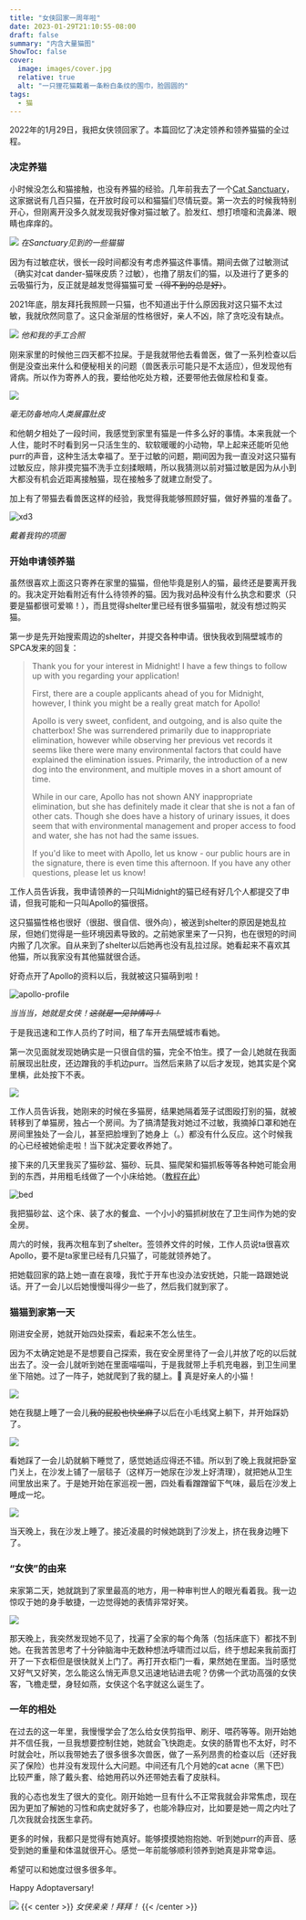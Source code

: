 ```yaml
---
title: "女侠回家一周年啦"
date: 2023-01-29T21:10:55-08:00
draft: false
summary: "内含大量猫图"
ShowToc: false
cover:
  image: images/cover.jpg
  relative: true
  alt: "一只狸花猫戴着一条粉白条纹的围巾，脸圆圆的"
tags:
  - 猫
---
```

2022年的1月29日，我把女侠领回家了。本篇回忆了决定领养和领养猫猫的全过程。

### 决定养猫
小时候没怎么和猫接触，也没有养猫的经验。几年前我去了一个[Cat Sanctuary](https://www.rapsbc.com/cat-sanctuary/)，这家据说有几百只猫，在开放时段可以和猫猫们尽情玩耍。第一次去的时候我特别开心，但刚离开没多久就发现我好像对猫过敏了。脸发红、想打喷嚏和流鼻涕、眼睛也痒痒的。

![](./images/raps.jpeg#center)
*在Sanctuary见到的一些猫猫*

因为有过敏症状，很长一段时间都没有考虑养猫这件事情。期间去做了过敏测试（确实对cat dander-猫咪皮质？过敏），也撸了朋友们的猫，以及进行了更多的云吸猫行为，反正就是越发觉得猫猫可爱 ~~（得不到的总是好）~~。

2021年底，朋友拜托我照顾一只猫，也不知道出于什么原因我对这只猫不太过敏，我就欣然同意了。这只金渐层的性格很好，亲人不凶，除了贪吃没有缺点。

![](./images/xd1.jpg#center)
*他和我的手工合照*

刚来家里的时候他三四天都不拉屎。于是我就带他去看兽医，做了一系列检查以后倒是没查出来什么和便秘相关的问题（兽医表示可能只是不太适应），但发现他有肾病。所以作为寄养人的我，要给他吃处方粮，还要带他去做尿检和复查。

![](./images/xd2.jpg#center)

*毫无防备地向人类展露肚皮*

和他朝夕相处了一段时间，我感觉到家里有猫是一件多么好的事情。本来我就一个人住，能时不时看到另一只活生生的、软软暖暖的小动物，早上起来还能听见他purr的声音，这种生活太幸福了。至于过敏的问题，期间因为我一直没对这只猫有过敏反应，除非摸完猫不洗手立刻揉眼睛，所以我猜测以前对猫过敏是因为从小到大都没有机会近距离接触猫，现在接触多了就建立耐受了。

加上有了带猫去看兽医这样的经验，我觉得我能够照顾好猫，做好养猫的准备了。

![xd3](./images/xd3.jpg#center)

*戴着我钩的项圈*

### 开始申请领养猫

虽然很喜欢上面这只寄养在家里的猫猫，但他毕竟是别人的猫，最终还是要离开我的。我决定开始看附近有什么待领养的猫。因为我对品种没有什么执念和要求（只要是猫都很可爱嘛！），而且觉得shelter里已经有很多猫猫啦，就没有想过购买猫。

第一步是先开始搜索周边的shelter，并提交各种申请。很快我收到隔壁城市的SPCA发来的回复：

> Thank you for your interest in Midnight! I have a few things to follow up with you regarding your application!
>
> First, there are a couple applicants ahead of you for Midnight, however, I think you might be a really great match for Apollo!
>
> Apollo is very sweet, confident, and outgoing, and is also quite the chatterbox! She was surrendered primarily due to inappropriate elimination, however while observing her previous vet records it seems like there were many environmental factors that could have explained the elimination issues. Primarily, the introduction of a new dog into the environment, and multiple moves in a short amount of time.
>
> While in our care, Apollo has not shown ANY inappropriate elimination, but she has definitely made it clear that she is not a fan of other cats. Though she does have a history of urinary issues, it does seem that with environmental management and proper access to food and water, she has not had the same issues.
>
> If you'd like to meet with Apollo, let us know - our public hours are in the signature, there is even time this afternoon. If you have any other questions, please let us know!

工作人员告诉我，我申请领养的一只叫Midnight的猫已经有好几个人都提交了申请，但我可能和一只叫Apollo的猫很搭。

这只猫猫性格也很好（很甜、很自信、很外向），被送到shelter的原因是她乱拉尿，但她们觉得是一些环境因素导致的。之前她家里来了一只狗，也在很短的时间内搬了几次家。自从来到了shelter以后她再也没有乱拉过尿。她看起来不喜欢其他猫，所以我家没有其他猫就很合适。

好奇点开了Apollo的资料以后，我就被这只猫萌到啦！

![apollo-profile](./images/apollo-profile.jpg)

*当当当，她就是女侠！~~这就是一见钟情吗！~~*

于是我迅速和工作人员约了时间，租了车开去隔壁城市看她。

第一次见面就发现她确实是一只很自信的猫，完全不怕生。摸了一会儿她就在我面前展现出肚皮，还边蹭我的手机边purr。当然后来熟了以后才发现，她其实是个窝里横，此处按下不表。

![](./images/belly.GIF#center)

工作人员告诉我，她刚来的时候在多猫房，结果她隔着笼子试图殴打别的猫，就被转移到了单猫房，独占一个房间。为了搞清楚我对她过不过敏，我摘掉口罩和她在房间里独处了一会儿，甚至把脸埋到了她身上（。）都没有什么反应。这个时候我的心已经被她偷走啦！当下就决定要收养她了。

接下来的几天里我买了猫砂盆、猫砂、玩具、猫爬架和猫抓板等等各种她可能会用到的东西，并用粗毛线做了一个小床给她。（[教程在此](https://www.youtube.com/watch?v=h-8YRZFovBk)）

![bed](./images/bed.jpg#center)

我把猫砂盆、这个床、装了水的餐盒、一个小小的猫抓树放在了卫生间作为她的安全房。

周六的时候，我再次租车到了shelter。签领养文件的时候，工作人员说ta很喜欢Apollo，要不是ta家里已经有几只猫了，可能就领养她了。

把她载回家的路上她一直在哀嚎，我忙于开车也没办法安抚她，只能一路跟她说话。开了一会儿以后她慢慢叫得少一些了，然后我们就到家了。

### 猫猫到家第一天

刚进安全房，她就开始四处探索，看起来不怎么怯生。


因为不太确定她是不是想要自己探索，我在安全房里待了一会儿并放了吃的以后就出去了。没一会儿就听到她在里面喵喵叫，于是我就带上手机充电器，到卫生间里坐下陪她。过了一阵子，她就爬到了我的腿上。🥺 真是好亲人的小猫！

![](./images/lap-cat.jpg#center)

她在我腿上睡了一会儿~~我的屁股也快坐麻了~~以后在小毛线窝上躺下，并开始踩奶了。

![](./images/kneading.GIF#center)

看她踩了一会儿奶就躺下睡觉了，感觉她适应得还不错。所以到了晚上我就把卧室门关上，在沙发上铺了一层毯子（这样万一她尿在沙发上好清理），就把她从卫生间里放出来了。于是她开始在家巡视一圈，四处看看蹭蹭留下气味，最后在沙发上睡成一坨。

![](./images/ball.jpg#center)

当天晚上，我在沙发上睡了。接近凌晨的时候她跳到了沙发上，挤在我身边睡下了。

### “女侠”的由来

来家第二天，她就跳到了家里最高的地方，用一种审判世人的眼光看着我。我一边惊叹于她的身手敏捷，一边觉得她的表情非常好笑。

![](./images/judgemental.jpg#center)

那天晚上，我突然发现她不见了，找遍了全家的每个角落（包括床底下）都找不到她。在我苦苦思考了十分钟脑海中无数种想法呼啸而过以后，终于想起来我前面打开了一下衣柜但是很快就关上门了。再打开衣柜门一看，果然她在里面。当时感觉又好气又好笑，怎么能这么悄无声息又迅速地钻进去呢？仿佛一个武功高强的女侠客，飞檐走壁，身轻如燕，女侠这个名字就这么诞生了。

### 一年的相处
在过去的这一年里，我慢慢学会了怎么给女侠剪指甲、刷牙、喂药等等。刚开始她并不信任我，一旦我想要控制住她，她就会飞快跑走。女侠的肠胃也不太好，时不时就会吐，所以我带她去了很多很多次兽医，做了一系列昂贵的检查以后（还好我买了保险）也并没有发现什么大问题。中间还有几个月她的cat acne（黑下巴）比较严重，除了戴头套、给她用药以外还带她去看了皮肤科。

我的心态也发生了很大的变化。刚开始她一旦有什么不正常我就会非常焦虑，现在因为更加了解她的习性和病史就好多了，也能冷静应对，比如要是她一周之内吐了几次我就会找医生拿药。

更多的时候，我都只是觉得有她真好。能够摸摸她抱抱她、听到她purr的声音、感受到她的重量和体温就很开心。感觉一年前能够顺利领养到她真是非常幸运。

希望可以和她度过很多很多年。

Happy Adoptaversary!

![](./images/kiss.GIF#center)
{{< center >}}
*女侠亲亲！拜拜！*
{{< /center >}}
